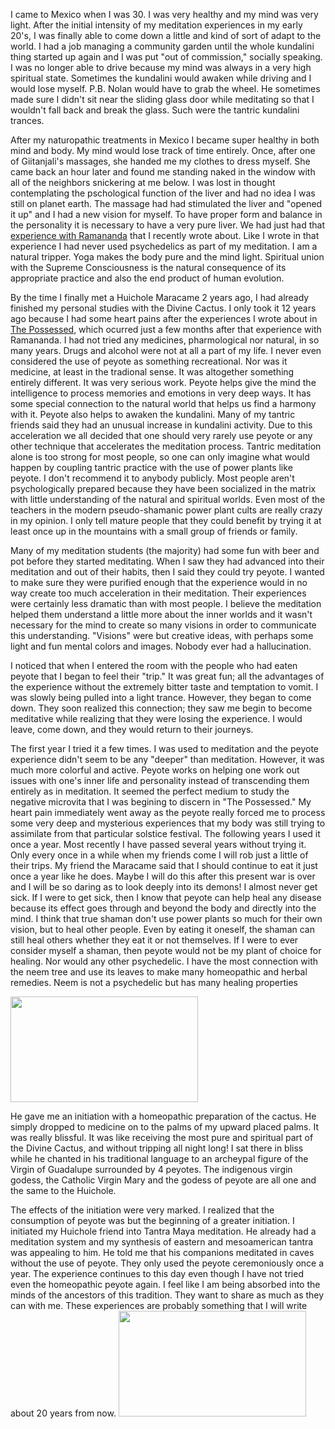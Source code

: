 
I came to Mexico when I was 30. I was very healthy and my mind was very light. After the initial intensity of my meditation experiences in my early 20's, I was finally able to come down a little and kind of sort of adapt to the world. I had a job managing a community garden until the whole kundalini thing started up again and I was put "out of commission," socially speaking. I was no longer able to drive because my mind was always in a very high spiritual state. Sometimes the kundalini would awaken while driving and I would lose myself. P.B. Nolan would have to grab the wheel. He sometimes made sure I didn't sit near the sliding glass door while meditating so that I wouldn't fall back and break the glass. Such were the tantric kundalini trances.

After my naturopathic treatments in Mexico I became super healthy in both mind and body. My mind would lose track of time entirely. Once, after one of Giitanjali's massages, she handed me my clothes to dress myself. She came back an hour later and found me standing naked in the window with all of the neighbors snickering at me below. I was lost in thought contemplating the pschological function of the liver and had no idea I was still on planet earth. The massage had had stimulated the liver and "opened it up" and I had a new vision for myself. To have proper form and balance in the personality it is necessary to have a very pure liver.  We had just had that <a href="http://elmisterio.org/ramananda/">experience with Ramananda</a> that I recently wrote about.  Like I wrote in that experience I had never used psychedelics as part of my meditation. I am a natural tripper. Yoga makes the body pure and the mind light. Spiritual union with the Supreme Consciousness is the natural consequence of its appropriate practice and also the end product of human evolution.

By the time I finally met a Huichole Maracame 2 years ago, I had already finished my personal studies with the Divine Cactus. I only took it 12 years ago because I had some heart pains after the experiences I wrote about in <a href="http://elmisterio.org/the-possessed/">The Possessed</a>, which ocurred just a few months after that experience with Ramananda. I had not tried any medicines, pharmological nor natural, in so many years. Drugs and alcohol were not at all a part of my life. I never even considered the use of peyote as something recreational. Nor was it medicine, at least in the tradional sense. It was altogether something entirely different. It was very serious work. Peyote helps give the mind the intelligence to process memories and emotions in very deep ways. It has some special connection to the natural world that helps us find a harmony with it. Peyote also helps to awaken the kundalini. Many of my tantric friends said they had an unusual increase in kundalini activity. Due to this acceleration we all decided that one should very rarely use peyote or any other technique that accelerates the meditation process. Tantric meditation alone is too strong for most people, so one can only imagine what would happen by coupling tantric practice with the use of power plants like peyote. I don't recommend it to anybody publicly. Most people aren't psychologically prepared because they have been socialized in the matrix with little understanding of the natural and spiritual worlds. Even most of the teachers in the modern pseudo-shamanic power plant cults are really crazy in my opinion. I only tell mature people that they could benefit by trying it at least once up in the mountains with a small group of friends or family.

Many of my meditation students (the majority) had some fun with beer and pot before they started meditating. When I saw they had advanced into their meditation and out of their habits, then I said they could try peyote. I wanted to make sure they were purified enough that the experience would in no way create too much acceleration in their meditation. Their experiences were certainly less dramatic than with most people. I believe the meditation helped them understand a little more about the inner worlds and it wasn't necessary for the mind to create so many visions in order to communicate this understanding. "Visions" were but creative ideas, with perhaps some light and fun mental colors and images. Nobody ever had a hallucination.

I noticed that when I entered the room with the people who had eaten peyote that I began to feel their "trip." It was great fun; all the advantages of the experience without the extremely bitter taste and temptation to vomit. I was slowly being pulled into a light trance. However, they began to come down. They soon realized this connection; they saw me begin to become meditative while realizing that they were losing the experience. I would leave, come down, and they would return to their journeys.

The first year I tried it a few times. I was used to meditation and the peyote experience didn't seem to be any "deeper" than meditation. However, it was much more colorful and active. Peyote works on helping one work out issues with one's inner life and personality instead of transcending them entirely as in meditation. It seemed the perfect medium to study the negative microvita that I was begining to discern in "The Possessed." My heart pain immediately went away as the peyote really forced me to process some very deep and mysterious experiences that my body was still trying to assimilate from that particular solstice festival. The following years I used it once a year. Most recently I have passed several years without trying it. Only every once in a while when my friends come I will rob just a little of their trips.
My friend the Maracame said that I should continue to eat it just once a year like he does. Maybe I will do this after this present war is over and I will be so daring as to look deeply into its demons!  I almost never get sick.  If I were to get sick, then I know that peyote can help heal any disease because its effect goes through and beyond the body and directly into the mind.  I think that true shaman don't use power plants so much for their own vision, but to heal other people.  Even by eating it oneself, the shaman can still heal others whether they eat it or not themselves.  If I were to ever consider myself a shaman, then peyote would not be my plant of choice for healing.  Nor would any other psychedelic.  I have the most connection with the neem tree and use its leaves to make many homeopathic and herbal remedies.  Neem is not a psychedelic but has many healing properties

<img src="http://elmisterio.org/wp-content/uploads/2016/12/peyotecross-300x169.jpeg" alt="" width="300" height="169" class="alignnone size-medium wp-image-4022" />

He gave me an initiation with a homeopathic preparation of the cactus. He simply dropped to medicine on to the palms of my upward placed palms. It was really blissful. It was like receiving the most pure and spiritual part of the Divine Cactus, and without tripping all night long! I sat there in bliss while he chanted in his traditional language to an archeypal figure of the Virgin of Guadalupe surrounded by 4 peyotes. The indigenous virgin godess, the Catholic Virgin Mary and the godess of peyote are all one and the same to the Huichole.

The effects of the initiation were very marked. I realized that the consumption of peyote was but the beginning of a greater initiation. I initiated my Huichole friend into Tantra Maya meditation. He already had a meditation system and my synthesis of eastern and mesoamerican tantra was appealing to him. He told me that his companions meditated in caves without the use of peyote. They only used the peyote ceremoniously once a year. The experience continues to this day even though I have not tried even the homeopathic peyote again.  I feel like I am being absorbed into the minds of the ancestors of this tradition. They want to share as much as they can with me. These experiences are probably something that I will write about 20 years from now.
<img src="http://elmisterio.org/wp-content/uploads/2016/12/peyote2-300x169.jpeg" alt="" width="300" height="169" class="alignnone size-medium wp-image-4021" />
